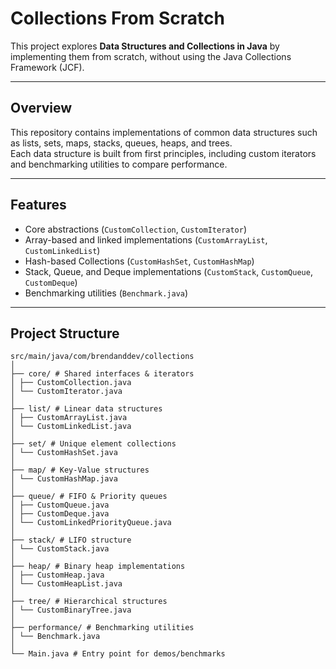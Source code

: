 # Collections From Scratch

This project explores **Data Structures and Collections in Java** by implementing them from scratch, without using the Java Collections Framework (JCF).

---

## Overview

This repository contains implementations of common data structures such as lists, sets, maps, stacks, queues, heaps, and trees.  
Each data structure is built from first principles, including custom iterators and benchmarking utilities to compare performance.

---

## Features

- Core abstractions (`CustomCollection`, `CustomIterator`)  
- Array-based and linked implementations (`CustomArrayList`, `CustomLinkedList`)
- Hash-based Collections (`CustomHashSet`, `CustomHashMap`)
- Stack, Queue, and Deque implementations (`CustomStack`, `CustomQueue`, `CustomDeque`)
- Benchmarking utilities (`Benchmark.java`)  

---

## Project Structure

```
src/main/java/com/brendanddev/collections
│
├── core/ # Shared interfaces & iterators
│ ├── CustomCollection.java
│ └── CustomIterator.java
│
├── list/ # Linear data structures
│ ├── CustomArrayList.java
│ └── CustomLinkedList.java
│
├── set/ # Unique element collections
│ └── CustomHashSet.java
│
├── map/ # Key-Value structures
│ └── CustomHashMap.java
│
├── queue/ # FIFO & Priority queues
│ ├── CustomQueue.java
│ ├── CustomDeque.java
│ └── CustomLinkedPriorityQueue.java
│
├── stack/ # LIFO structure
│ └── CustomStack.java
│
├── heap/ # Binary heap implementations
│ ├── CustomHeap.java
│ └── CustomHeapList.java
│
├── tree/ # Hierarchical structures
│ └── CustomBinaryTree.java
│
├── performance/ # Benchmarking utilities
│ └── Benchmark.java
│
└── Main.java # Entry point for demos/benchmarks
```
